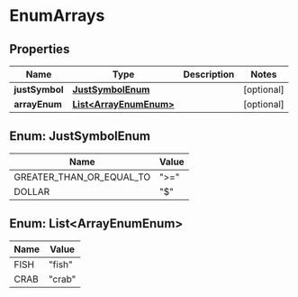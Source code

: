 
# EnumArrays

## Properties
Name | Type | Description | Notes
------------ | ------------- | ------------- | -------------
**justSymbol** | [**JustSymbolEnum**](#JustSymbolEnum) |  |  [optional]
**arrayEnum** | [**List&lt;ArrayEnumEnum&gt;**](#List&lt;ArrayEnumEnum&gt;) |  |  [optional]


<a name="JustSymbolEnum"></a>
## Enum: JustSymbolEnum
Name | Value
---- | -----
GREATER_THAN_OR_EQUAL_TO | &quot;&gt;&#x3D;&quot;
DOLLAR | &quot;$&quot;


<a name="List<ArrayEnumEnum>"></a>
## Enum: List&lt;ArrayEnumEnum&gt;
Name | Value
---- | -----
FISH | &quot;fish&quot;
CRAB | &quot;crab&quot;




